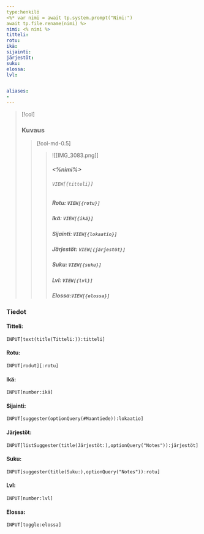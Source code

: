 ```yaml
---
type:henkilö
<%* var nimi = await tp.system.prompt("Nimi:")
await tp.file.rename(nimi) %> 
nimi: <% nimi %>
titteli:
rotu: 
ikä: 
sijainti: 
järjestöt: 
suku:
elossa: 
lvl: 


aliases:
- 
---
```

>[!col]
>### Kuvaus
>>[!col-md-0.5]
>>>![[IMG_3083.png]]
>>> ##### <%nimi%>
>> >###### `VIEW[{titteli}]`
>>>##### Rotu: `VIEW[{rotu}]`
>>>##### Ikä: `VIEW[{ikä}]`
>>>##### Sijainti: `VIEW[{lokaatio}]`
>>>##### Järjestöt: `VIEW[{järjestöt}]`
>>>##### Suku: `VIEW[{suku}]`
>>>##### Lvl: `VIEW[{lvl}]`
>>>##### Elossa:`VIEW[{elossa}]`






### Tiedot
#### Titteli: 
`INPUT[text(title(Titteli:)):titteli]`
#### Rotu:
`INPUT[rodut][:rotu]`
#### Ikä:
`INPUT[number:ikä]`
#### Sijainti:
`INPUT[suggester(optionQuery(#Maantiede)):lokaatio]`
#### Järjestöt:
```meta-bind
INPUT[listSuggester(title(Järjestöt:),optionQuery("Notes")):järjestöt]
```
#### Suku:
`INPUT[suggester(title(Suku:),optionQuery("Notes")):rotu]`
#### Lvl:
`INPUT[number:lvl]`
#### Elossa:
`INPUT[toggle:elossa]`







